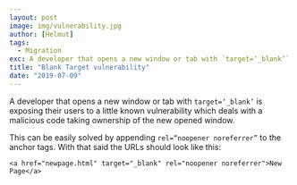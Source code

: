 ```yaml
---
layout: post
image: img/vulnerability.jpg
author: [Helmut]
tags:
  - Migration
exc: A developer that opens a new window or tab with `target=‘_blank’` is exposing their users to a little
title: "Blank Target vulnerability"
date: "2019-07-09"
---
```


A developer that opens a new window or tab with `target=‘_blank’` is exposing their users to a little known vulnerability which deals with a malicious code taking ownership of the new opened window.

This can be easily solved by appending `rel=“noopener noreferrer”` to the anchor tags. With that said the URLs should look like this:

```
<a href="newpage.html" target="_blank" rel="noopener noreferrer">New Page</a>
```
